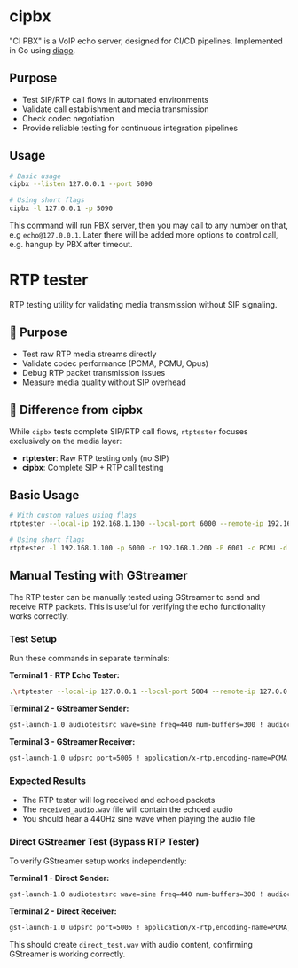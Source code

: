 # cipbx

"CI PBX" is a VoIP echo server, designed for CI/CD pipelines. Implemented in Go using [diago](https://github.com/emiago/diago).

## Purpose

- Test SIP/RTP call flows in automated environments
- Validate call establishment and media transmission
- Check codec negotiation
- Provide reliable testing for continuous integration pipelines


## Usage

```bash
# Basic usage
cipbx --listen 127.0.0.1 --port 5090

# Using short flags
cipbx -l 127.0.0.1 -p 5090
```
This command will run PBX server, then you may call to any number on that, e.g `echo@127.0.0.1`. 
Later there will be added more options to control call, e.g. hangup by PBX after timeout.


# RTP tester

RTP testing utility for validating media transmission without SIP signaling.

## 🎯 Purpose

- Test raw RTP media streams directly
- Validate codec performance (PCMA, PCMU, Opus)
- Debug RTP packet transmission issues
- Measure media quality without SIP overhead

## 🔄 Difference from cipbx

While `cipbx` tests complete SIP/RTP call flows, `rtptester` focuses exclusively on the media layer:

- **rtptester**: Raw RTP testing only (no SIP)
- **cipbx**: Complete SIP + RTP call testing

## Basic Usage

```bash
# With custom values using flags
rtptester --local-ip 192.168.1.100 --local-port 6000 --remote-ip 192.168.1.200 --remote-port 6001 --codec PCMU --debug

# Using short flags
rtptester -l 192.168.1.100 -p 6000 -r 192.168.1.200 -P 6001 -c PCMU -d
```

## Manual Testing with GStreamer

The RTP tester can be manually tested using GStreamer to send and receive RTP packets. This is useful for verifying the echo functionality works correctly.

### Test Setup

Run these commands in separate terminals:

**Terminal 1 - RTP Echo Tester:**
```bash
.\rtptester --local-ip 127.0.0.1 --local-port 5004 --remote-ip 127.0.0.1 --remote-port 5005 --codec PCMA --debug
```

**Terminal 2 - GStreamer Sender:**
```bash
gst-launch-1.0 audiotestsrc wave=sine freq=440 num-buffers=300 ! audioconvert ! audioresample ! alawenc ! rtppcmapay ! udpsink host=127.0.0.1 port=5004
```

**Terminal 3 - GStreamer Receiver:**
```bash
gst-launch-1.0 udpsrc port=5005 ! application/x-rtp,encoding-name=PCMA,clock-rate=8000 ! rtppcmadepay ! alawdec ! audioconvert ! wavenc ! filesink location=received_audio.wav
```

### Expected Results

- The RTP tester will log received and echoed packets
- The `received_audio.wav` file will contain the echoed audio
- You should hear a 440Hz sine wave when playing the audio file

### Direct GStreamer Test (Bypass RTP Tester)

To verify GStreamer setup works independently:

**Terminal 1 - Direct Sender:**
```bash
gst-launch-1.0 audiotestsrc wave=sine freq=440 num-buffers=300 ! audioconvert ! audioresample ! alawenc ! rtppcmapay ! udpsink host=127.0.0.1 port=5005
```

**Terminal 2 - Direct Receiver:**
```bash
gst-launch-1.0 udpsrc port=5005 ! application/x-rtp,encoding-name=PCMA,clock-rate=8000 ! rtppcmadepay ! alawdec ! audioconvert ! wavenc ! filesink location=direct_test.wav
```

This should create `direct_test.wav` with audio content, confirming GStreamer is working correctly.